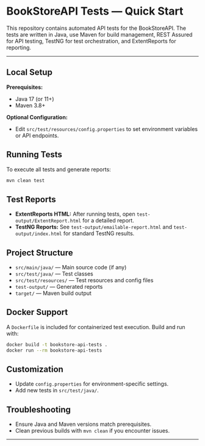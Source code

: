 # BookStoreAPI Tests — Quick Start

This repository contains automated API tests for the BookStoreAPI. The tests are written in Java, use Maven for build management, REST Assured for API testing, TestNG for test orchestration, and ExtentReports for reporting.

---

## Local Setup
**Prerequisites:**
- Java 17 (or 11+)
- Maven 3.8+

**Optional Configuration:**
- Edit `src/test/resources/config.properties` to set environment variables or API endpoints.

## Running Tests
To execute all tests and generate reports:
```bash
mvn clean test
```

## Test Reports
- **ExtentReports HTML:** After running tests, open `test-output/ExtentReport.html` for a detailed report.
- **TestNG Reports:** See `test-output/emailable-report.html` and `test-output/index.html` for standard TestNG results.

## Project Structure
- `src/main/java/` — Main source code (if any)
- `src/test/java/` — Test classes
- `src/test/resources/` — Test resources and config files
- `test-output/` — Generated reports
- `target/` — Maven build output

## Docker Support
A `Dockerfile` is included for containerized test execution. Build and run with:
```bash
docker build -t bookstore-api-tests .
docker run --rm bookstore-api-tests
```

## Customization
- Update `config.properties` for environment-specific settings.
- Add new tests in `src/test/java/`.

## Troubleshooting
- Ensure Java and Maven versions match prerequisites.
- Clean previous builds with `mvn clean` if you encounter issues.

---


